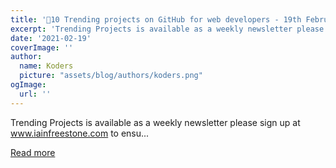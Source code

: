 ```yaml
---
title: '🚀10 Trending projects on GitHub for web developers - 19th February 2021'
excerpt: 'Trending Projects is available as a weekly newsletter please sign up at www.iainfreestone.com to ensu...'
date: '2021-02-19'
coverImage: ''
author:
  name: Koders
  picture: "assets/blog/authors/koders.png"
ogImage:
  url: ''
---
```


Trending Projects is available as a weekly newsletter please sign up at www.iainfreestone.com to ensu...

[Read more](https://dev.to/iainfreestone/10-trending-projects-on-github-for-web-developers-19th-february-2021-hpi)
